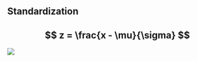 ## Standardization

## $$ z = \frac{x - \mu}{\sigma} $$

![](https://p131.p1.n0.cdn.getcloudapp.com/items/9Zuyrbvz/690d859c-04fc-4b44-aae8-bc71deb327b8.png?v=6281468663f88a7d04aa0f843e22c742)
